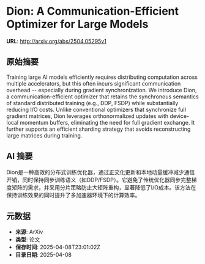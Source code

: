 # Dion: A Communication-Efficient Optimizer for Large Models

**URL**: http://arxiv.org/abs/2504.05295v1

## 原始摘要

Training large AI models efficiently requires distributing computation across
multiple accelerators, but this often incurs significant communication overhead
-- especially during gradient synchronization. We introduce Dion, a
communication-efficient optimizer that retains the synchronous semantics of
standard distributed training (e.g., DDP, FSDP) while substantially reducing
I/O costs. Unlike conventional optimizers that synchronize full gradient
matrices, Dion leverages orthonormalized updates with device-local momentum
buffers, eliminating the need for full gradient exchange. It further supports
an efficient sharding strategy that avoids reconstructing large matrices during
training.


## AI 摘要

Dion是一种高效的分布式训练优化器，通过正交化更新和本地动量缓冲减少通信开销，同时保持同步训练语义（如DDP/FSDP）。它避免了传统优化器同步完整梯度矩阵的需求，并采用分片策略防止大矩阵重构，显著降低了I/O成本。该方法在保持训练效果的同时提升了多加速器环境下的计算效率。

## 元数据

- **来源**: ArXiv
- **类型**: 论文
- **保存时间**: 2025-04-08T23:01:02Z
- **目录日期**: 2025-04-08
